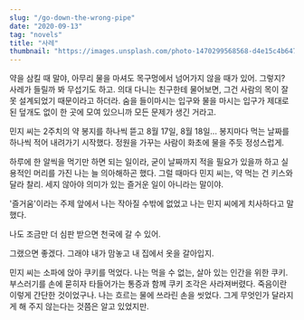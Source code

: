 ```yaml
---
slug: "/go-down-the-wrong-pipe"
date: "2020-09-13"
tag: "novels"
title: "사레"
thumbnail: "https://images.unsplash.com/photo-1470299568568-d4e15c4b6472"
---
```


약을 삼킬 때 말야, 아무리 물을 마셔도 목구멍에서 넘어가지 않을 때가 있어. 그렇지? 사레가 들릴까 봐 무섭기도 하고. 의대 다니는 친구한테 물어보면, 그건 사람의 목이 잘못 설계되었기 때문이라고 하더라. 숨을 들이마시는 입구와 물을 마시는 입구가 제대로 된 덮개도 없이 한 곳에 모여 있으니까 모든 문제가 생긴 거라고.

민지 씨는 2주치의 약 봉지를 하나씩 뜯고 8월 17일, 8월 18일... 봉지마다 먹는 날짜를 하나씩 적어 내려가기 시작했다. 정원을 가꾸는 사람이 화초에 물을 주듯 정성스럽게.

하루에 한 알씩을 먹기만 하면 되는 일이라, 굳이 날짜까지 적을 필요가 있을까 하고 실용적인 머리를 가진 나는 늘 의아해하곤 했다. 그럴 때마다 민지 씨는, 약 먹는 건 키스와 달라 찰리. 세지 않아야 의미가 있는 즐거운 일이 아니라는 말이야.

'즐거움'이라는 주제 앞에서 나는 작아질 수밖에 없었고 나는 민지 씨에게 치사하다고 말했다.

나도 조금만 더 심판 받으면 천국에 갈 수 있어.

그랬으면 좋겠다. 그래야 내가 맘놓고 내 집에서 옷을 갈아입지.

민지 씨는 소파에 앉아 쿠키를 먹었다. 나는 먹을 수 없는, 살아 있는 인간을 위한 쿠키. 부스러기를 손에 묻히자 타들어가는 통증과 함께 쿠키 조각은 사라져버렸다. 죽음이란 이렇게 간단한 것이었구나. 나는 흐르는 물에 쓰라린 손을 씻었다. 그게 무엇인가 달라지게 해 주지 않는다는 것쯤은 알고 있었지만.
